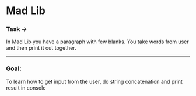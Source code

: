 # Mad Lib
<h3>Task -></h3>
In Mad Lib you have a paragraph with few blanks. You take words from user and then print it out together.
<hr>
<h3>Goal:</h3>
To learn how to get input from the user, do string concatenation and print result in console